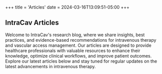 +++
title = 'Articles'
date = 2024-03-16T13:09:51-05:00
+++

## IntraCav Articles

Welcome to IntraCav's research blog, where we share insights, best practices, and evidence-based recommendations for intravenous therapy and vascular access management. Our articles are designed to provide healthcare professionals with valuable resources to enhance their knowledge, optimize clinical workflows, and improve patient outcomes. Explore our latest articles below and stay tuned for regular updates on the latest advancements in intravenous therapy.

